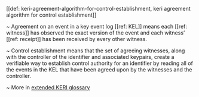 [[def: keri-agreement-algorithm-for-control-establishment, keri agreement algorithm for control establishment]]

~ Agreement on an event in a key event log [[ref: KEL]] means each [[ref: witness]] has observed the exact version of the event and each witness’ [[ref: receipt]] has been received by every other witness.

~ Control establishment means that the set of agreeing witnesses, along with the controller of the identifier and associated keypairs, create a verifiable way to establish control authority for an identifier by reading all of the events in the KEL that have been agreed upon by the witnesses and the controller.

~ More in <a href="https://weboftrust.github.io/WOT-terms/docs/glossary/keri-agreement-algorithm-for-control-establishment">extended KERI glossary</a>
